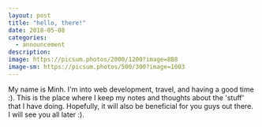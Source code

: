 ```yaml
---
layout: post
title: "hello, there!"
date: 2018-05-08
categories:
  - announcement
description:
image: https://picsum.photos/2000/1200?image=888
image-sm: https://picsum.photos/500/300?image=1003
---
```

My name is Minh. I'm into web development, travel, and having a good time :).
This is the place where I keep my notes and thoughts about the 'stuff' that I have doing.
Hopefully, it will also be beneficial for you guys out there.
I will see you all later :).
